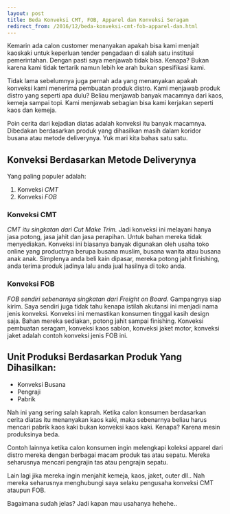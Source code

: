 ```yaml
---
layout: post
title: Beda Konveksi CMT, FOB, Apparel dan Konveksi Seragam
redirect_from: /2016/12/beda-konveksi-cmt-fob-apparel-dan.html
---
```

Kemarin ada calon customer menanyakan apakah bisa kami menjait kaoskaki untuk keperluan tender pengadaan di salah satu institusi pemerintahan. Dengan pasti saya menjawab tidak bisa. Kenapa? Bukan karena kami tidak tertarik namun lebih ke arah bukan spesifikasi kami.
<!--more-->
Tidak lama sebelumnya juga pernah ada yang menanyakan apakah konveksi kami menerima pembuatan produk distro. Kami menjawab produk distro yang seperti apa dulu? Beliau menjawab banyak macamnya dari kaos, kemeja sampai topi. Kami menjawab sebagian bisa kami kerjakan seperti kaos dan kemeja.

Poin cerita dari kejadian diatas adalah konveksi itu banyak macamnya. Dibedakan berdasarkan produk yang dihasilkan masih dalam koridor busana atau metode deliverynya. Yuk mari kita bahas satu satu.

## Konveksi Berdasarkan Metode Deliverynya
Yang paling populer adalah:
1. Konveksi *CMT*
2. Konveksi *FOB*

### Konveksi CMT
*CMT itu singkatan dari Cut Make Trim.* Jadi konveksi ini melayani hanya jasa potong, jasa jahit dan jasa perapihan. Untuk bahan mereka tidak menyediakan. Konveksi ini biasanya banyak digunakan oleh usaha toko online yang productnya berupa busana muslim, busana wanita atau busana anak anak. Simplenya anda beli kain dipasar, mereka potong jahit finishing, anda terima produk jadinya lalu anda jual hasilnya di toko anda.

### Konveksi FOB
*FOB sendiri sebenarnya singkatan dari Freight on Board.* Gampangnya siap kirim. Saya sendiri juga tidak tahu kenapa istilah akutansi ini menjadi nama jenis konveksi. Konveksi ini memastikan konsumen tinggal kasih design saja. Bahan mereka sediakan, potong jahit sampai finishing. Konveksi pembuatan seragam, konveksi kaos sablon, konveksi jaket motor, konveksi jaket adalah contoh konveksi jenis FOB ini.

## Unit Produksi Berdasarkan Produk Yang Dihasilkan:
- Konveksi Busana
- Pengraji
- Pabrik

Nah ini yang sering salah kaprah. Ketika calon konsumen berdasarkan cerita diatas itu menanyakan kaos kaki, maka sebenarnya beliau harus mencari pabrik kaos kaki bukan konveksi kaos kaki. Kenapa? Karena mesin produksinya beda.

Contoh lainnya ketika calon konsumen ingin melengkapi koleksi apparel dari distro mereka dengan berbagai macam produk tas atau sepatu. Mereka seharusnya mencari pengrajin tas atau pengrajin sepatu.

Lain lagi jika mereka ingin menjahit kemeja, kaos, jaket, outer dll.. Nah mereka seharusnya menghubungi saya selaku pengusaha konveksi CMT ataupun FOB.

Bagaimana sudah jelas? Jadi kapan mau usahanya hehehe..
